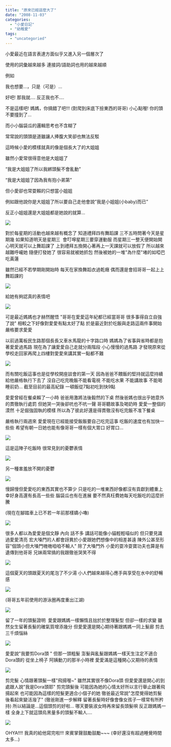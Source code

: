 ```yaml
---
title: "原來已經這麼大了"
date: "2008-11-03"
categories: 
  - "小愛日記"
  - "幼稚愛"
tags: 
  - "uncategoried"
---
```


小愛最近在語言表達方面似乎又進入另一個層次了

使用的詞彙越來越多 連接詞/語助詞也用的越來越順

例如

我也想要…，只是（可是）…

好吧! 那我就…. 反正我也不....

不是這樣吧! 媽媽，你搞錯了吧!!! (對爬到床底下撿東西的哥哥) 小心點喔! 你的頭不要撞到了...

而小小腦袋瓜的邏輯思考也不含糊了

常常說的頭頭是道雖讓人捧腹大笑卻也無法反駁

這時候小愛的模樣就真的像是個長大了的大姐姐

雖然小愛常很得意他是大姐姐了

“我是大姐姐了所以我綁頭髮不會亂動”

“我是大姐姐了因為我有抱小弟第”

但小愛卻也常耍賴的只想當小姐姐

例如跟他說你是大姐姐了所以要自己走他會說”我是小姐姐(小baby)而已”

反正小姐姐還是大姐姐都是她說的就算…

![](images/2976997227_c7cddd0e52.jpg)

對於每星期的活動也越來越有概念了 知道禮拜四有舞蹈課 三不五時問著今天是星期幾 如果知道明天是星期三  會叮嚀星期三要穿運動服 而星期三一整天便開始開心明天就可以上舞蹈課了 上到禮拜五換開心著再上一天課就可以放假了 所以越來越難呼巄她 隨便打發她了 很容易就被她抓包 然後被她的一堆"為什麼"堵的如啞巴吃黃蓮  

雖然已經不若學期剛開始時 每天在家換舞蹈衣過乾癮 偶而還是會招哥哥一起上上舞蹈課的

![](images/2977855750_1d7c85d4cb.jpg)

給她有夠認真的表情吧

![](images/2976998593_1be9c2909e.jpg)

可是最近媽媽也才赫然醒悟 "哥哥在愛愛這年紀都已經當哥哥 很多事得自立自強了說" 相較之下好像對愛愛有點太好了點 於是最近對於吃飯與走路這兩件事開始嚴格要求愛愛

以前過萬板民生路那個長長又車水馬龍的十字路口時 媽媽為了省事與省時都是抱著愛愛過馬路 現在為了讓愛愛自己走就分兩階段 小心慢慢的過馬路 才發現原來從學校走回家再爬上四樓對愛愛來講其實一點都不難

![](images/2941233278_cd283572cd.jpg)

而有關吃飯這事也是從學校開座談會的第一天 因為爸爸不餵飯的堅持就這麼持續給他嚴格執行下去了 沒自己吃完晚飯不能看電視 不能吃水果 不能講故事 不能喝睡前奶… 截至目前的最高紀錄 一頓飯從7點初吃到快9點

愛愛曾經在餐桌賴了一小時 爸爸用激將法後毅然的下桌 然後爸媽也很出乎她意外的貫徹執行處罰 但她哭一哭後卻吭也不吭一聲 哥哥聽故事及喝奶時 愛愛一整個的漠然 十足倔強固執的模樣 所以為了彼此好還是得貫徹沒有吃完飯不准下餐桌

嚴格執行兩週來 愛愛現在已經能接受飯飯要自己吃完這事 吃飯的速度也有加快一些些 希望有朝一日她也能有像哥哥一樣有個大胃口 好胃口…

![](images/2940378261_14f71ae7af.jpg)

這是這陣子吃飯時 很常見到的憂鬱表情

![](images/2940376507_b3a60c7089.jpg)

另一種害羞放不開的憂鬱

![](images/2941234588_18de3ffcea.jpg)

慢歸慢但愛愛吃的東西其實也不算少 只是吃的一堆東西好像都沒有貢獻到體重上 幸好身高還有長高一些些 腦袋瓜也有在進展 要不然真枉費她每天吃飯吃的這麼折騰

(現在在腳踏車上已不若一年前那樣嬌小嚕)

![](images/2976996639_b3eeb4f3e5.jpg)

很多人都以為愛愛是個文靜 內向 話不多 講話可能像小貓輕輕喵似的 但只要見識過愛愛清亮 宏大嗓門的人都會訝異於小愛跟她們想像中的相差甚遠 陳外公甚至形容"個頭小但大嗓門嘰嘰咱咱不輸人" 除了大嗓門外 小愛的耍冷耍寶功夫也算是有遺傳到他哥哥 兄妹兩常搞的我跟徹爸哭笑不得

![](images/2977854052_099870e3ca.jpg)

這個夏天的頭跟夏天的尾泡了不少湯 小人們越來越得心應手與享受在水中的舒暢感

![](images/2977855208_0df92e3d00.jpg)

(哥哥五年前使用的游泳圈再度重出江湖)

![](images/2976997519_dd813c5191.jpg)

留了一年的頭髮證明  愛愛跟媽媽一樣懶惰且拙於於整理髮型 但卻一樣的求變 雖然女生留著長髮的確氣質增添幾分 但愛愛還是開心期待著跟媽媽一同上髮廊 剪去三千煩惱絲

![](images/2977852894_9120c51afc.jpg)

愛愛說"我要剪Dora頭 " 但那一頭粗髮 澎髮與亂髮跟媽媽一樣天生注定不適合Dora頭的 從坐上椅子 阿姨動刀的那半小時裡 愛愛滿是這種開心又期待的表情

![](images/2977852312_4c843bc60b.jpg)

剪完髮 心情跟著頭髮一樣"飛揚喔~" 雖然其實很不像Dora頭 但愛愛還是開心的到處跟人說"我是Dora頭耶" 剪完頭髮後 可能因為她的心情太好所以言行舉止跟著飛揚起來 也可能因為這樣的短髮更適合小個子的她 徹爸最近常說"怎麼覺得她剪髮後看起來變活潑了" (徹爸剛進一步解釋 留著長髮時好像會像女孩子一樣常有所矜持) 所以結論是...這個頭剪的好啦... 哪天要裝淑女時再來留長頭髮唄 反正跟媽媽一樣 全身上下就這頭烏黑量多的頭髮不輸人....

![](images/2976994831_3df5ef9c4c.jpg)

OHYA!!!! 我真的給他寫完啦!!! 來賓掌聲鼓勵鼓勵~~~ (幸好還沒有超過睡覺時間太多...)

